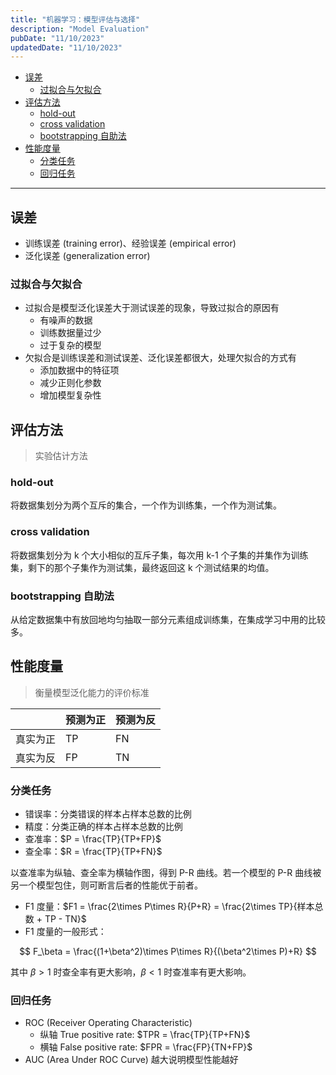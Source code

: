 ```yaml
---
title: "机器学习：模型评估与选择"
description: "Model Evaluation"
pubDate: "11/10/2023"
updatedDate: "11/10/2023"
---
```


<!--toc:start-->
- [误差](#误差)
  - [过拟合与欠拟合](#过拟合与欠拟合)
- [评估方法](#评估方法)
  - [hold-out](#hold-out)
  - [cross validation](#cross-validation)
  - [bootstrapping 自助法](#bootstrapping-自助法)
- [性能度量](#性能度量)
  - [分类任务](#分类任务)
  - [回归任务](#回归任务)
<!--toc:end-->

---

## 误差

- 训练误差 (training error)、经验误差 (empirical error)
- 泛化误差 (generalization error)

### 过拟合与欠拟合
- 过拟合是模型泛化误差大于测试误差的现象，导致过拟合的原因有
    - 有噪声的数据
    - 训练数据量过少
    - 过于复杂的模型
- 欠拟合是训练误差和测试误差、泛化误差都很大，处理欠拟合的方式有
    - 添加数据中的特征项
    - 减少正则化参数
    - 增加模型复杂性

## 评估方法

> 实验估计方法

### hold-out

将数据集划分为两个互斥的集合，一个作为训练集，一个作为测试集。

### cross validation

将数据集划分为 k 个大小相似的互斥子集，每次用 k-1 个子集的并集作为训练集，剩下的那个子集作为测试集，最终返回这 k 个测试结果的均值。

### bootstrapping 自助法

从给定数据集中有放回地均匀抽取一部分元素组成训练集，在集成学习中用的比较多。

## 性能度量

> 衡量模型泛化能力的评价标准

|          | 预测为正 | 预测为反 |
| -------- | -------- | -------- |
| 真实为正 | TP       | FN       |
| 真实为反 | FP       | TN       |

### 分类任务

- 错误率：分类错误的样本占样本总数的比例
- 精度：分类正确的样本占样本总数的比例
- 查准率：$P = \frac{TP}{TP+FP}$
- 查全率：$R = \frac{TP}{TP+FN}$

以查准率为纵轴、查全率为横轴作图，得到 P-R 曲线。若一个模型的 P-R 曲线被另一个模型包住，则可断言后者的性能优于前者。

- F1 度量：$F1 = \frac{2\times P\times R}{P+R} = \frac{2\times TP}{样本总数 + TP - TN}$
- F1 度量的一般形式：

$$
F_\beta = \frac{(1+\beta^2)\times P\times R}{(\beta^2\times P)+R}
$$

其中 $\beta>1$ 时查全率有更大影响，$\beta < 1$ 时查准率有更大影响。

### 回归任务

- ROC (Receiver Operating Characteristic)
  - 纵轴 True positive rate: $TPR = \frac{TP}{TP+FN}$
  - 横轴 False positive rate: $FPR = \frac{FP}{TN+FP}$
- AUC (Area Under ROC Curve) 越大说明模型性能越好
